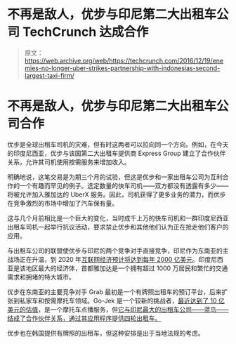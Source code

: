 # 不再是敌人，优步与印尼第二大出租车公司 TechCrunch 达成合作

> 原文：<https://web.archive.org/web/https://techcrunch.com/2016/12/19/enemies-no-longer-uber-strikes-partnership-with-indonesias-second-largest-taxi-firm/>

# 不再是敌人，优步与印尼第二大出租车公司合作

优步是全球出租车司机的灾难，但有时这两者可以拉向同一个方向。例如，在今天的印度尼西亚，优步与该国第二大出租车提供商 Express Group 建立了合作伙伴关系，允许其司机使用按需服务来增加收入。

明确地说，这笔交易是为期三个月的试验，但这是优步和一家出租车公司为互利合作的一个有趣而罕见的例子。选定数量的快车司机——双方都没有透露有多少——将被允许加入雅加达的 UberX 服务。因此，司机获得了更多业务的潜力，而优步在竞争激烈的市场中增加了汽车保有量。

这与几个月前相比是一个巨大的变化，当时成千上万的快车司机和一群印度尼西亚出租车司机一起举行抗议活动，要求禁止优步和其他他们认为正在抢走他们客户的应用。

与出租车公司的联盟使优步与印尼的两个竞争对手直接竞争，印尼作为东南亚的主战场正在升温，到 2020 年[互联网经济预计将达到每年 2000 亿美元](https://web.archive.org/web/20230129090927/https://techcrunch.com/2016/05/24/report-southeast-asias-internet-economy-to-grow-to-200b-by-2025/)。印度尼西亚是该地区最大的经济体，首都雅加达是一个拥有超过 1000 万居民和繁忙的交通需求和拥堵的特大城市。

优步在东南亚的主要竞争对手 Grab 最初是一个有牌照出租车的预订平台，后来扩张到私家车和按需摩托车领域。Go-Jek 是一个较新的挑战者，[最近达到了 10 亿美元的估值](https://web.archive.org/web/20230129090927/https://techcrunch.com/2016/08/04/uber-rival-go-jek-confirms-550m-raise-and-hints-at-southeast-asia-expansion/)，是一个摩托车点播服务，但[它与印尼最大的出租车公司——蓝鸟——结成了合作伙伴关系，通过其应用程序提供四轮出租车。](https://web.archive.org/web/20230129090927/http://www.thejakartapost.com/news/2016/05/10/blue-bird-teams-up-with-gojek.html)

优步也在韩国提供有牌照的出租车，但这种安排是出于当地法规的考虑。